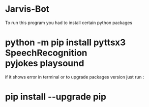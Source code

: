 # Jarvis-Bot
To run this program you had to install certain python packages 
#  python -m pip install pyttsx3 SpeechRecognition pyjokes playsound 
if it shows error in terminal or to upgrade packages version just run : 
# pip install --upgrade pip

